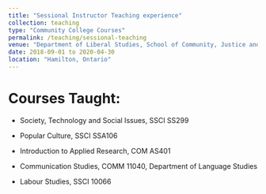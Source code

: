 ```yaml
---
title: "Sessional Instructor Teaching experience"
collection: teaching
type: "Community College Courses"
permalink: /teaching/sessional-teaching
venue: "Department of Liberal Studies, School of Community, Justice and Liberal Studies, Mohawk College of Applied Arts and Technology"
date: 2018-09-01 to 2020-04-30
location: "Hamilton, Ontario"
---
```


Courses Taught: 
======

- Society, Technology and Social Issues, SSCI SS299

- Popular Culture, SSCI SSA106

- Introduction to Applied Research, COM AS401

- Communication Studies, COMM 11040, Department of Language Studies

- Labour Studies, SSCI 10066

